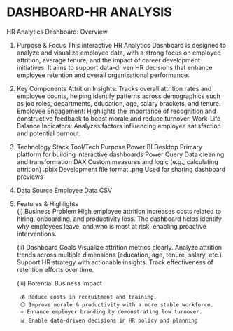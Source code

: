 # DASHBOARD-HR ANALYSIS

HR Analytics Dashboard: Overview
1. Purpose & Focus
 This interactive HR Analytics Dashboard is designed to analyze and visualize employee data, with a strong focus on employee attrition, average tenure, 
 and the impact of career development initiatives. It aims to support data-driven HR decisions that enhance employee retention and overall 
 organizational performance.

2. Key Components
 Attrition Insights: Tracks overall attrition rates and employee counts, helping identify patterns across demographics such as job roles, departments, 
 education, age, salary brackets, and tenure.
   Employee Engagement: Highlights the importance of recognition and constructive feedback to boost morale and reduce turnover.
   Work-Life Balance Indicators: Analyzes factors influencing employee satisfaction and potential burnout.

3. Technology Stack
 Tool/Tech	Purpose
 Power BI Desktop	Primary platform for building interactive dashboards
 Power Query	Data cleaning and transformation
 DAX	Custom measures and logic (e.g., calculating attrition)
 .pbix	Development file format
 .png	Used for sharing dashboard previews

4. Data Source
 Employee Data CSV

5. Features & Highlights   
  (i) Business Problem
   High employee attrition increases costs related to hiring, onboarding, and productivity loss.
   The dashboard helps identify why employees leave, and who is most at risk, enabling proactive interventions.
   
   (ii) Dashboard Goals
   Visualize attrition metrics clearly.
   Analyze attrition trends across multiple dimensions (education, age, tenure, salary, etc.).
   Support HR strategy with actionable insights.
   Track effectiveness of retention efforts over time.
   
   (iii) Potential Business Impact

        💰 Reduce costs in recruitment and training.
        😊 Improve morale & productivity with a more stable workforce.
        ⭐ Enhance employer branding by demonstrating low turnover.
        📊 Enable data-driven decisions in HR policy and planning


